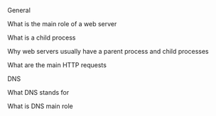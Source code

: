 General

What is the main role of a web server

What is a child process

Why web servers usually have a parent process and child processes

What are the main HTTP requests



DNS

What DNS stands for

What is DNS main role
